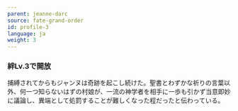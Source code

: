 ```yaml
---
parent: jeanne-darc
source: fate-grand-order
id: profile-3
language: ja
weight: 3
---
```


### 絆Lv.3で開放

捕縛されてからもジャンヌは奇跡を起こし続けた。聖書とわずかな祈りの言葉以外、何一つ知らないはずの村娘が、一流の神学者を相手に一歩も引かず当意即妙に議論し、異端として処罰することが難しくなった程だったと伝わっている。
